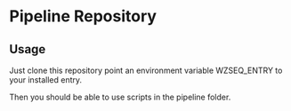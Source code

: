 # Pipeline Repository

## Usage

Just clone this repository point an environment variable WZSEQ_ENTRY to your installed entry.

Then you should be able to use scripts in the pipeline folder.





